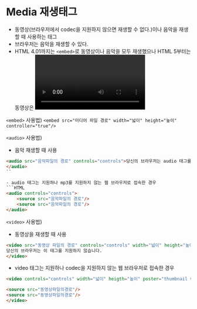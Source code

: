 # Media 재생태그
- 동영상(브라우저에서 codec을 지원하지 않으면 재생할 수 없다.)이나 음악을 재생할 때 사용하는 태그
- 브라우저는 음악을 재생할 수 있다.
- HTML 4.01까지는 `<embed>`로 동영상이나 음악을 모두 재생했으나 HTML 5부터는 동영상은 <video>로 음악은 <audio>로 구분하여 재생한다.

`<embed>` 사용법)
``<embed src="미디어 파일 경로" width="넓이" height="높이" controller="true"/>``

`<audio>` 사용법)
- 음악 재생할 때 사용<br>
```HTML
<audio src="음악파일의 경로" controls="controls">당신의 브라우저는 audio 태그를 지원하지 않습니다.
</audio>
``

- audio 태그는 지원하나 mp3를 지원하지 않는 웹 브라우저로 접속한 경우
```HTML
<audio controls="controls">
	<source src="음악파일의 경로"/>
	<source src="음악파일의 경로"/>
</audio>
```

`<video>` 사용법)
- 동영상을 재생할 때 사용<br>
```HTML
<video src="동영상 파일의 경로" controls="controls" width="넓이" height="높이" poster="thumbnail이미지의 경로">
당신의 브라우저는 이 태그를 지원하지 않습니다.
</video>
```

- video 태그는 지원하나 codec을 지원하지 않는 웹 브라우저로 접속한 경우
```HTML
<video controls="controls" width="넓이" heigth="높이" poster="thumbnail 이미지의 경로">

<source src="동영상파일의경로"/>
<source src="동영상파일의경로"/>
</video>
```